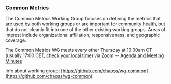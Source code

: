 ### Common Metrics

The Common Metrics Working Group focuses on defining the metrics that are used by both working groups or are important for community health, but that do not cleanly fit into one of the other existing working groups. Areas of interest include organizational affiliation, responsiveness, and geographic coverage.

The Common Metrics WG meets every other Thursday at 10:00am CT (usually 17:00 CET, [check your local time](http://arewemeetingyet.com/Chicago/2019-02-21/10:00/b/CHAOSS%20Common%20Metrics%20WG)) via [Zoom](https://zoom.us/j/4998687533) -- [Agenda and Meeting Minutes](https://bit.ly/2ROytFz)

Info about working group: [https://github.com/chaoss/wg-common](https://github.com/chaoss/wg-common)
